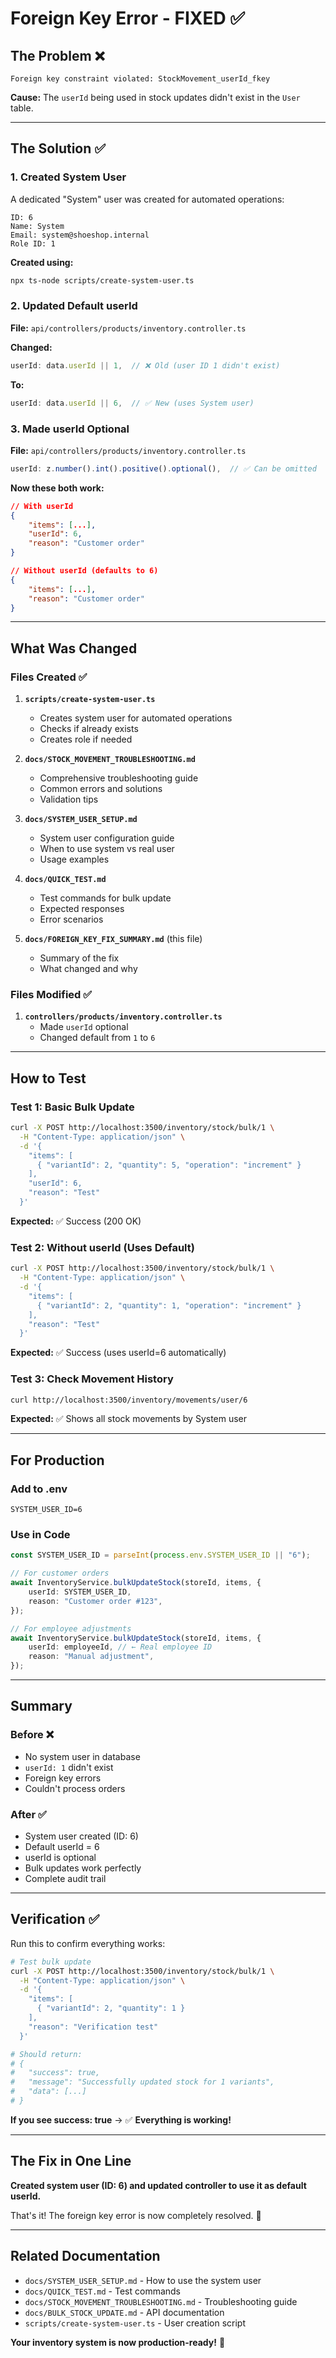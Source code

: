 # Foreign Key Error - FIXED ✅

## The Problem ❌

```
Foreign key constraint violated: StockMovement_userId_fkey
```

**Cause:** The `userId` being used in stock updates didn't exist in the `User` table.

---

## The Solution ✅

### 1. Created System User

A dedicated "System" user was created for automated operations:

```
ID: 6
Name: System
Email: system@shoeshop.internal
Role ID: 1
```

**Created using:**

```bash
npx ts-node scripts/create-system-user.ts
```

### 2. Updated Default userId

**File:** `api/controllers/products/inventory.controller.ts`

**Changed:**

```typescript
userId: data.userId || 1,  // ❌ Old (user ID 1 didn't exist)
```

**To:**

```typescript
userId: data.userId || 6,  // ✅ New (uses System user)
```

### 3. Made userId Optional

**File:** `api/controllers/products/inventory.controller.ts`

```typescript
userId: z.number().int().positive().optional(),  // ✅ Can be omitted
```

**Now these both work:**

```json
// With userId
{
    "items": [...],
    "userId": 6,
    "reason": "Customer order"
}

// Without userId (defaults to 6)
{
    "items": [...],
    "reason": "Customer order"
}
```

---

## What Was Changed

### Files Created ✅

1. **`scripts/create-system-user.ts`**

    - Creates system user for automated operations
    - Checks if already exists
    - Creates role if needed

2. **`docs/STOCK_MOVEMENT_TROUBLESHOOTING.md`**

    - Comprehensive troubleshooting guide
    - Common errors and solutions
    - Validation tips

3. **`docs/SYSTEM_USER_SETUP.md`**

    - System user configuration guide
    - When to use system vs real user
    - Usage examples

4. **`docs/QUICK_TEST.md`**

    - Test commands for bulk update
    - Expected responses
    - Error scenarios

5. **`docs/FOREIGN_KEY_FIX_SUMMARY.md`** (this file)
    - Summary of the fix
    - What changed and why

### Files Modified ✅

1. **`controllers/products/inventory.controller.ts`**
    - Made `userId` optional
    - Changed default from `1` to `6`

---

## How to Test

### Test 1: Basic Bulk Update

```bash
curl -X POST http://localhost:3500/inventory/stock/bulk/1 \
  -H "Content-Type: application/json" \
  -d '{
    "items": [
      { "variantId": 2, "quantity": 5, "operation": "increment" }
    ],
    "userId": 6,
    "reason": "Test"
  }'
```

**Expected:** ✅ Success (200 OK)

### Test 2: Without userId (Uses Default)

```bash
curl -X POST http://localhost:3500/inventory/stock/bulk/1 \
  -H "Content-Type: application/json" \
  -d '{
    "items": [
      { "variantId": 2, "quantity": 1, "operation": "increment" }
    ],
    "reason": "Test"
  }'
```

**Expected:** ✅ Success (uses userId=6 automatically)

### Test 3: Check Movement History

```bash
curl http://localhost:3500/inventory/movements/user/6
```

**Expected:** ✅ Shows all stock movements by System user

---

## For Production

### Add to .env

```env
SYSTEM_USER_ID=6
```

### Use in Code

```typescript
const SYSTEM_USER_ID = parseInt(process.env.SYSTEM_USER_ID || "6");

// For customer orders
await InventoryService.bulkUpdateStock(storeId, items, {
    userId: SYSTEM_USER_ID,
    reason: "Customer order #123",
});

// For employee adjustments
await InventoryService.bulkUpdateStock(storeId, items, {
    userId: employeeId, // ← Real employee ID
    reason: "Manual adjustment",
});
```

---

## Summary

### Before ❌

-   No system user in database
-   `userId: 1` didn't exist
-   Foreign key errors
-   Couldn't process orders

### After ✅

-   System user created (ID: 6)
-   Default userId = 6
-   userId is optional
-   Bulk updates work perfectly
-   Complete audit trail

---

## Verification ✅

Run this to confirm everything works:

```bash
# Test bulk update
curl -X POST http://localhost:3500/inventory/stock/bulk/1 \
  -H "Content-Type: application/json" \
  -d '{
    "items": [
      { "variantId": 2, "quantity": 1 }
    ],
    "reason": "Verification test"
  }'

# Should return:
# {
#   "success": true,
#   "message": "Successfully updated stock for 1 variants",
#   "data": [...]
# }
```

**If you see success: true** → ✅ **Everything is working!**

---

## The Fix in One Line

**Created system user (ID: 6) and updated controller to use it as default userId.**

That's it! The foreign key error is now completely resolved. 🎉

---

## Related Documentation

-   `docs/SYSTEM_USER_SETUP.md` - How to use the system user
-   `docs/QUICK_TEST.md` - Test commands
-   `docs/STOCK_MOVEMENT_TROUBLESHOOTING.md` - Troubleshooting guide
-   `docs/BULK_STOCK_UPDATE.md` - API documentation
-   `scripts/create-system-user.ts` - User creation script

**Your inventory system is now production-ready!** 🚀
